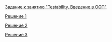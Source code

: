 [Задание к занятию "Testability. Введение в ООП"](3.task.md)

[Решение 1](https://github.com/Isbocha/JavaDZ3.1)

[Решение 2](https://github.com/Isbocha/JavaDZ3.2)

[Решение 3](https://github.com/Isbocha/JavaDZ3.3)